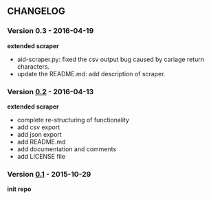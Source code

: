 ## CHANGELOG
### Version 0.3 - 2016-04-19
**extended scraper**
- aid-scraper.py: fixed the csv output bug caused by cariage return characters.
- update the README.md: add description of scraper.

### Version [0.2](https://github.com/OKFNat/aidScraper/commit/bfd7517f650090ce6d460f10c23a3f5d4fa4207a) - 2016-04-13
**extended scraper**
- complete re-structuring of functionality
- add csv export
- add json export
- add README.md
- add documentation and comments
- add LICENSE file

### Version [0.1](https://github.com/OKFNat/aidScraper/commit/90083246be74583e6365165d4b12b9b753f439b7) - 2015-10-29
**init repo**





